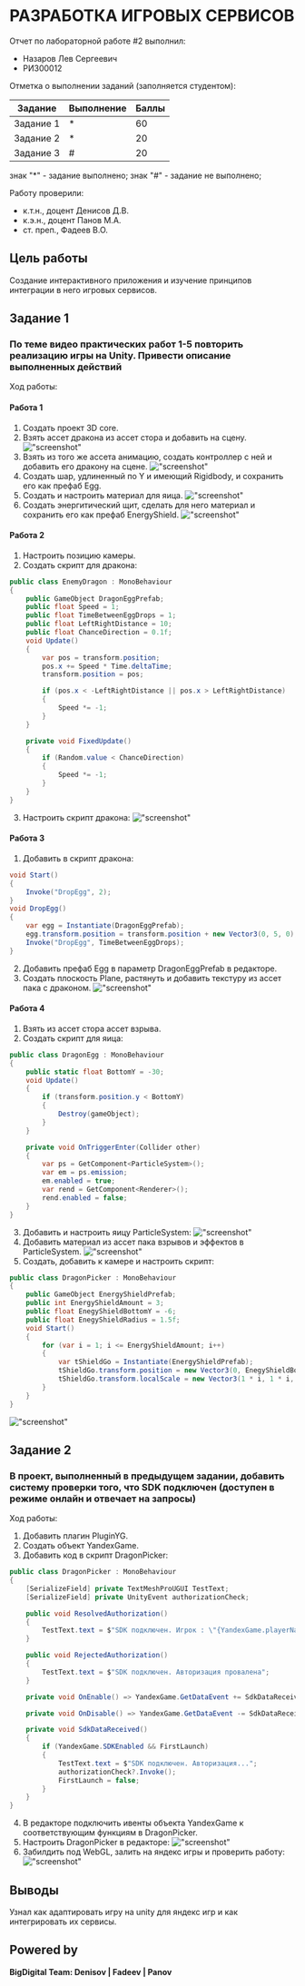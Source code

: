 # РАЗРАБОТКА ИГРОВЫХ СЕРВИСОВ
Отчет по лабораторной работе #2 выполнил:
- Назаров Лев Сергеевич
- РИ300012

Отметка о выполнении заданий (заполняется студентом):

| Задание | Выполнение | Баллы |
| ------ | ------ | ------ |
| Задание 1 | * | 60 |
| Задание 2 | * | 20 |
| Задание 3 | # | 20 |

знак "*" - задание выполнено; знак "#" - задание не выполнено;

Работу проверили:
- к.т.н., доцент Денисов Д.В.
- к.э.н., доцент Панов М.А.
- ст. преп., Фадеев В.О.

## Цель работы
Создание интерактивного приложения и изучение принципов интеграции в него игровых сервисов.

## Задание 1
### По теме видео практических работ 1-5 повторить реализацию игры на Unity. Привести описание выполненных действий
Ход работы:
#### Работа 1
1) Создать проект 3D core.
2) Взять ассет дракона из ассет стора и добавить на сцену.
!["screenshot"](Screenshots/Dragon.PNG)
3) Взять из того же ассета анимацию, создать контроллер с ней и добавить его дракону на сцене.
!["screenshot"](Screenshots/DragonAnimation.gif)
4) Создать шар, удлиненный по Y и имеющий Rigidbody, и сохранить его как префаб Egg. 
5) Создать и настроить материал для яица.
!["screenshot"](Screenshots/Egg.PNG)
6) Создать энергитический щит, сделать для него материал и сохранить его как префаб EnergyShield.
!["screenshot"](Screenshots/EnergyShield.PNG)
#### Работа 2
1) Настроить позицию камеры.
2) Создать скрипт для дракона:
```cs
public class EnemyDragon : MonoBehaviour
{
    public GameObject DragonEggPrefab;
    public float Speed = 1;
    public float TimeBetweenEggDrops = 1;
    public float LeftRightDistance = 10;
    public float ChanceDirection = 0.1f;
    void Update()
    {
        var pos = transform.position;
        pos.x += Speed * Time.deltaTime;
        transform.position = pos;

        if (pos.x < -LeftRightDistance || pos.x > LeftRightDistance)
        {
            Speed *= -1;
        }
    }

    private void FixedUpdate()
    {
        if (Random.value < ChanceDirection)
        {
            Speed *= -1;
        }
    }
}
```
3) Настроить скрипт дракона:
!["screenshot"](Screenshots/DragonScriptSettings.PNG)
#### Работа 3
1) Добавить в скрипт дракона:
```cs
void Start()
{
    Invoke("DropEgg", 2);
}
void DropEgg()
{
    var egg = Instantiate(DragonEggPrefab);
    egg.transform.position = transform.position + new Vector3(0, 5, 0);
    Invoke("DropEgg", TimeBetweenEggDrops);
}
```
2) Добавить префаб Egg в параметр DragonEggPrefab в редакторе.
3) Создать плоскость Plane, растянуть и добавить текстуру из ассет пака с драконом.
!["screenshot"](Screenshots/DragonAnimation2.gif)
#### Работа 4
1) Взять из ассет стора ассет взрыва.
2) Создать скрипт для яица:
```cs
public class DragonEgg : MonoBehaviour
{
    public static float BottomY = -30;
    void Update()
    {
        if (transform.position.y < BottomY)
        {
            Destroy(gameObject);
        }
    }

    private void OnTriggerEnter(Collider other)
    {
        var ps = GetComponent<ParticleSystem>();
        var em = ps.emission;
        em.enabled = true;
        var rend = GetComponent<Renderer>();
        rend.enabled = false;
    }
}
```
3) Добавить и настроить яицу ParticleSystem:
!["screenshot"](Screenshots/ParticleSystem.PNG)
4) Добавить материал из ассет пака взрывов и эффектов в ParticleSystem.
!["screenshot"](Screenshots/EggExplosion.gif)
5) Создать, добавить к камере и настроить скрипт:
```cs
public class DragonPicker : MonoBehaviour
{
    public GameObject EnergyShieldPrefab;
    public int EnergyShieldAmount = 3;
    public float EnegyShieldBottomY = -6;
    public float EnegyShieldRadius = 1.5f;
    void Start()
    {
        for (var i = 1; i <= EnergyShieldAmount; i++)
        {
            var tShieldGo = Instantiate(EnergyShieldPrefab);
            tShieldGo.transform.position = new Vector3(0, EnegyShieldBottomY, 0);
            tShieldGo.transform.localScale = new Vector3(1 * i, 1 * i, 1 * i);
        }
    }
}
```
!["screenshot"](Screenshots/Final.gif)
## Задание 2
### В проект, выполненный в предыдущем задании, добавить систему проверки того, что SDK подключен (доступен в режиме онлайн и отвечает на запросы)
Ход работы:
1) Добавить плагин PluginYG.
2) Создать объект YandexGame.
3) Добавить код в скрипт DragonPicker:
```cs
public class DragonPicker : MonoBehaviour
{
    [SerializeField] private TextMeshProUGUI TestText;
    [SerializeField] private UnityEvent authorizationCheck;

    public void ResolvedAuthorization()
    {
        TestText.text = $"SDK подключен. Игрок : \"{YandexGame.playerName}\"";
    }

    public void RejectedAuthorization()
    {
        TestText.text = $"SDK подключен. Авторизация провалена";
    }

    private void OnEnable() => YandexGame.GetDataEvent += SdkDataReceived;

    private void OnDisable() => YandexGame.GetDataEvent -= SdkDataReceived;

    private void SdkDataReceived()
    {
        if (YandexGame.SDKEnabled && FirstLaunch)
        {
            TestText.text = $"SDK подключен. Авторизация...";
            authorizationCheck?.Invoke();
            FirstLaunch = false;
        }
    }
}
```
4) В редакторе подключить ивенты объекта YandexGame к соответствующим функциям в DragonPicker.
5) Настроить DragonPicker в редакторе:
!["screenshot"](Screenshots/DragonPickerSettings.PNG)
6) Забилдить под WebGL, залить на яндекс игры и проверить работу:
!["screenshot"](Screenshots/17.gif)
## Выводы

Узнал как адаптировать игру на unity для яндекс игр и как интегрировать их сервисы.

## Powered by

**BigDigital Team: Denisov | Fadeev | Panov**